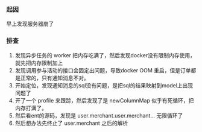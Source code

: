 ### 起因
早上发现服务器崩了
### 排查
1. 发现异步任务的 worker 把内存吃满了，然后发现docker没有限制内存使用，就先把内存限制加上
2. 发现调用参与活动的接口会固定出问题，导致docker OOM 重启，但是订单都是正常的，只有通知消息不对。
3. 开始定位，发现通知消息的sql没有问题，是把sql的结果映射到model上出现问题了
4. 开了一个 profile 来跟踪，然后发现了是 newColumnMap 似乎有死循环，把内存打满了。
5. 然后看ent的源码，发现是 user.merchant.user.merchant... 无限循环了
6. 然后想办法先终止了 user.merchant 之后的解析
